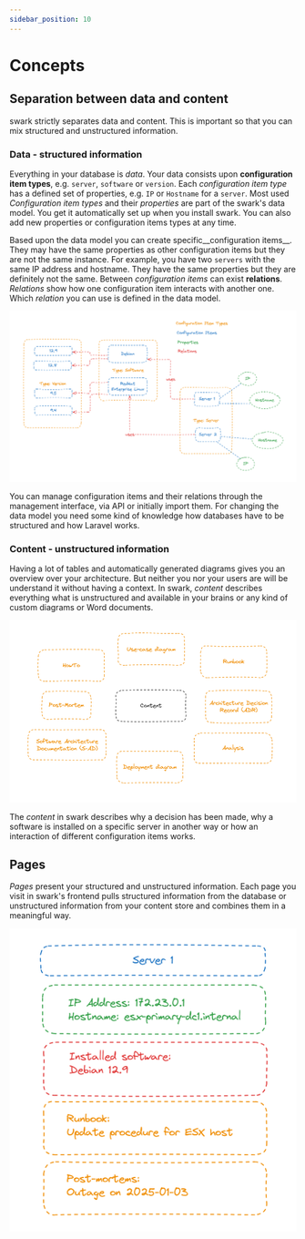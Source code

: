 ```yaml
---
sidebar_position: 10
---
```

# Concepts

## Separation between data and content

swark strictly separates data and content. This is important so that you can mix structured and unstructured information.

### Data - structured information
Everything in your database is _data_. Your data consists upon __configuration item types__, e.g. `server`, `software` or `version`.
Each _configuration item type_ has a defined set of properties, e.g. `IP` or `Hostname` for a `server`.  Most used _Configuration item types_ and their _properties_ are part of the swark's data model. You get it automatically set up when you install swark. You can also add new properties or configuration items types at any time.
 
Based upon the data model you can create specific__configuration items__. They may have the same properties as other configuration items but they are not the same instance. For example, you have two `servers` with the same IP address and hostname. They have the same properties but they are definitely not the same.
Between _configuration items_ can exist __relations__. _Relations_ show how one configuration item interacts with another one. Which _relation_ you can use is defined in the data model.

![Data model](./data-model.png)

You can manage configuration items and their relations through the management interface, via API or initially import them.
For changing the data model you need some kind of knowledge how databases have to be structured and how Laravel works.

### Content - unstructured information
Having a lot of tables and automatically generated diagrams gives you an overview over your architecture. But neither you nor your users are will be understand it without having a context. In swark, _content_ describes everything what is unstructured and available in your brains or any kind of custom diagrams or Word documents.

![Content](./content.png)

The _content_ in swark describes why a decision has been made, why a software is installed on a specific server in another way or how an interaction of different configuration items works.

## Pages
_Pages_ present your structured and unstructured information. Each page you visit in swark's frontend pulls structured information from the database or unstructured information from your content store and combines them in a meaningful way.

![Content](./page.png)